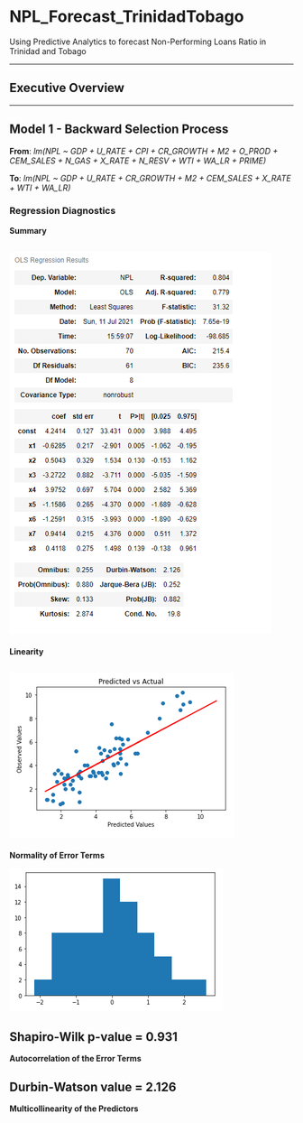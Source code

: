 # NPL_Forecast_TrinidadTobago
Using Predictive Analytics to forecast Non-Performing Loans Ratio in Trinidad and Tobago

----------------------------------------------------------------------------------------
## Executive Overview








---------------------------------------------------------------------------------------
## Model 1 - Backward Selection Process
**From**: _lm(NPL ~ GDP + U_RATE + CPI + CR_GROWTH + M2 + O_PROD + CEM_SALES + N_GAS + X_RATE + N_RESV + WTI + WA_LR + PRIME)_ 

**To**:   _lm(NPL ~ GDP + U_RATE + CR_GROWTH + M2 + CEM_SALES + X_RATE + WTI + WA_LR)_



### Regression Diagnostics ###

**Summary**

![](https://github.com/GR8505/NPL_Forecast_TrinidadTobago/blob/main/Images/Model2_Summary.png)
----------------------------------------------------------------------------------------------
**Linearity**

![](https://github.com/GR8505/NPL_Forecast_TrinidadTobago/blob/main/Images/Model2_Linearity.png)
----------------------------------------------------------------------------------------------
**Normality of Error Terms**

![](https://github.com/GR8505/NPL_Forecast_TrinidadTobago/blob/main/Images/Model2_Normality_Errors.png)

Shapiro-Wilk p-value = 0.931
----------------------------------------------------------------------------------------------
**Autocorrelation of the Error Terms**

Durbin-Watson value = 2.126
----------------------------------------------------------------------------------------------
**Multicollinearity of the Predictors**

